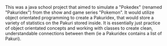 This was a java school project that aimed to simulate a "Pokedex" (renamed "Pakuridex") from the show and game series "Pokemon". It would utilize object orientated
programming to create a Pakuridex, that would store a variety of statistics on the Pakuri stored inside. It is essentially just practice of object orientated concepts
and working with classes to create clean, understandable connections between them (ie a Pakuridex contains a list of Pakuri).

